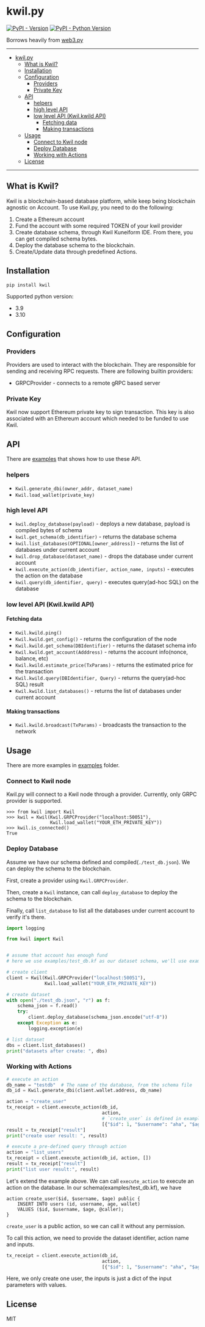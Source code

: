 # kwil.py

[![PyPI - Version](https://img.shields.io/pypi/v/kwil.svg)](https://pypi.org/project/kwil)
[![PyPI - Python Version](https://img.shields.io/pypi/pyversions/kwil.svg)](https://pypi.org/project/kwil)

Borrows heavily from [web3.py](https://github.com/ethereum/web3.py)

------

<!-- TOC -->
* [kwil.py](#kwilpy)
  * [What is Kwil?](#what-is-kwil)
  * [Installation](#installation)
  * [Configuration](#configuration)
    * [Providers](#providers)
    * [Private Key](#private-key)
  * [API](#api)
    * [helpers](#helpers)
    * [high level API](#high-level-api)
    * [low level API (Kwil.kwild API)](#low-level-api-kwilkwild-api)
      * [Fetching data](#fetching-data)
      * [Making transactions](#making-transactions)
  * [Usage](#usage)
    * [Connect to Kwil node](#connect-to-kwil-node)
    * [Deploy Database](#deploy-database)
    * [Working with Actions](#working-with-actions)
  * [License](#license)
<!-- TOC -->

------

## What is Kwil?

Kwil is a blockchain-based database platform, while keep being blockchain agnostic on Account. 
To use Kwil.py, you need to do the following:
1. Create a Ethereum account
2. Fund the account with some required TOKEN of your kwil provider
3. Create database schema, through Kwil Kuneiform IDE. From there, you can get compiled schema bytes.
4. Deploy the database schema to the blockchain.
5. Create/Update data through predefined Actions.

## Installation

```bash
pip install kwil
```

Supported python version:
* 3.9
* 3.10

## Configuration

### Providers

Providers are used to interact with the blockchain. They are responsible for sending and receiving RPC requests. 
There are following builtin providers:
* GRPCProvider - connects to a remote gRPC based server

### Private Key

Kwil now support Ethereum private key to sign transaction. This key is also associated
with an Ethereum account which needed to be funded to use Kwil.


## API

There are [examples](https://github.com/kwilteam/kwil.py/blob/main/examples/README.md) that shows how to use these API.

### helpers

* `Kwil.generate_dbi(owner_addr, dataset_name)`
* `Kwil.load_wallet(private_key)`

### high level API

* `kwil.deploy_database(payload)` - deploys a new database, payload is compiled bytes of schema
* `kwil.get_schema(db_identifier)` - returns the database schema
* `kwil.list_databases(OPTIONAL[owner_address])` - returns the list of databases under current account
* `kwil.drop_database(dataset_name)` - drops the database under current account
* `kwil.execute_action(db_identifier, action_name, inputs)` - executes the action on the database
* `kwil.query(db_identifier, query)` - executes query(ad-hoc SQL) on the database

### low level API (Kwil.kwild API)

#### Fetching data

* `Kwil.kwild.ping()`
* `Kwil.kwild.get_config()` - returns the configuration of the node
* `Kwil.kwild.get_schema(DBIdentifier)` - returns the dataset schema info
* `Kwil.kwild.get_account(Adddress)` - returns the account info(nonce, balance, etc)
* `Kwil.kwild.estimate_price(TxParams)` - returns the estimated price for the transaction
* `Kwil.kwild.query(DBIdentifier, Query)` - returns the query(ad-hoc SQL) result
* `Kwil.kwild.list_databases()` - returns the list of databases under current account

#### Making transactions

* `Kwil.kwild.broadcast(TxParams)` - broadcasts the transaction to the network


## Usage
There are more examples in [examples](./examples) folder.

### Connect to Kwil node

Kwil.py will connect to a Kwil node through a provider. 
Currently, only GRPC provider is supported.

```ipython
>>> from kwil import Kwil
>>> kwil = Kwil(Kwil.GRPCProvider("localhost:50051"),
                Kwil.load_wallet("YOUR_ETH_PRIVATE_KEY"))
>>> kwil.is_connected()
True
```

### Deploy Database
Assume we have our schema defined and compiled(`./test_db.json`). We can deploy the schema to the blockchain.

First, create a provider using `Kwil.GRPCProvider`.

Then, create a `Kwil` instance, can call `deploy_database` to deploy the schema to the blockchain.

Finally, call `list_database` to list all the databases under current account to verify it's there.

```python
import logging

from kwil import Kwil


# assume that account has enough fund
# here we use examples/test_db.kf as our dataset schema, we'll use examples/test_db.json(compiled schema)

# create client
client = Kwil(Kwil.GRPCProvider("localhost:50051"),
              Kwil.load_wallet("YOUR_ETH_PRIVATE_KEY"))

# create dataset
with open("./test_db.json", "r") as f:
    schema_json = f.read()
    try:
        client.deploy_database(schema_json.encode("utf-8"))
    except Exception as e:
        logging.exception(e)

# list dataset
dbs = client.list_databases()
print("datasets after create: ", dbs)
```    

### Working with Actions

```python
# execute an action
db_name = "testdb"  # The name of the database, from the schema file
db_id = Kwil.generate_dbi(client.wallet.address, db_name)

action = "create_user"
tx_receipt = client.execute_action(db_id,
                                   action,
                                   # `create_user` is defined in examples/test_db.kf
                                   [{"$id": 1, "$username": "aha", "$age": 18}])
result = tx_receipt["result"]
print("create user result: ", result)

# execute a pre-defined query through action
action = "list_users"
tx_receipt = client.execute_action(db_id, action, [])
result = tx_receipt["result"]
print("list user result:", result)
```

Let's extend the example above. We can call `execute_action` to execute an action on the database.
In our schema(examples/test_db.kf), we have
```
action create_user($id, $username, $age) public {
    INSERT INTO users (id, username, age, wallet)
    VALUES ($id, $username, $age, @caller);
}
```

`create_user` is a public action, so we can call it without any permission.

To call this action, we need to provide the dataset identifier, action name and inputs.
```python
tx_receipt = client.execute_action(db_id,
                                   action,
                                   [{"$id": 1, "$username": "aha", "$age": 18}])
```

Here, we only create one user, the inputs is just a dict of the input parameters with values.


## License

MIT